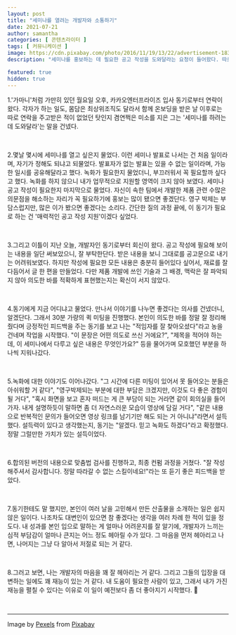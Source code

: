 ```yaml
---
layout: post
title: "세미나를 열려는 개발자와 소통하기"
date: 2021-07-21
author: samantha
categories: [ 콘텐츠라이터 ]
tags: [ 커뮤니케이션 ]
image: https://cdn.pixabay.com/photo/2016/11/19/13/22/advertisement-1839246_1280.jpg
description: "세미나를 홍보하는 데 필요한 공고 작성을 도와달라는 요청이 들어왔다. 따로 연락을 주고 받은 적이 없던 동기 사이였던 나는 기존 글쓰는 방법론따라 공고 작성을 도왔다. 정말 만족할 만한 결과물을 냈다며 상대는 만족해했다. 나는 개발자와의 소통을 꽤 잘하는 거 같다."

featured: true
hidden: true
---
```



1.'가마니'처럼 가만히 있던 월요일 오후, 카카오엔터프라이즈 입사 동기로부터 연락이 왔다. 각자가 하는 일도, 몸담은 최상위조직도 달라서 함께 온보딩을 받은 날 이후로는 따로 연락을 주고받은 적이 없었던 탓인지 겸연쩍은 미소를 지은 그는 '세미나를 하려는데 도와달라'는 말을 건넸다.

<br/>

2.몇날 몇시에 세미나를 열고 싶은지 물었다. 이런 세미나 발표로 나서는 건 처음 일이라며, 자기가 정해도 되냐고 되물었다. 발표자가 없는 발표는 있을 수 없는 일이라며, 가능한 일시를 공유해달라고 했다. 녹화가 필요한지 물었더니, 부끄러워서 꼭 필요할까 싶다고 했다. 녹화를 하지 않으니 내가 업무적으로 지원할 영역이 크지 않아 보였다. 세미나 공고 작성이 필요한지 마지막으로 물었다. 자신이 속한 팀에서 개발한 제품 관련 수많은 의문점을 해소하는 자리가 꼭 필요하기에 홍보는 많이 됐으면 좋겠단다. 영구 박제는 부담스럽지만, 많은 이가 봤으면 좋겠다는 소리다. 간단한 질의 과정 끝에, 이 동기가 필요로 하는 건 '매력적인 공고 작성 지원'이겠다 싶었다.

<br/>

3.그리고 이틀이 지난 오늘, 개발자인 동기로부터 회신이 왔다. 공고 작성에 필요해 보이는 내용을 일단 써보았으니, 잘 부탁한단다. 받은 내용을 보니 그대로를 공고문으로 내기는 어려워보였다. 하지만 작성에 필요한 모든 내용은 충분히 들어있다 싶어서, 재료를 잘 다듬어서 글 한 편을 만들었다. 다만 제품 개발에 쓰인 기술과 그 배경, 맥락은 잘 파악되지 않아 의도한 바를 적확하게 표현했는지는 확신이 서지 않았다.

<br/>

4.동기에게 지금 어디냐고 물었다. 만나서 이야기를 나누면 좋겠다는 의사를 건넸더니, 알겠단다. 그래서 30분  가량의 퀵 미팅을 진행했다. 본인이 의도한 바를 정말 잘 정리해줬다며 긍정적인 피드백을 주는 동기를 보고 나는 "적임자를 잘 찾아오셨다"라고 농을 건네며 작업을 시작했다. "이 문장은 어떤 의도로 쓰신 거에요?", "제목을 적어야 하는데, 이 세미나에서 다루고 싶은 내용은 무엇인가요?" 등을 물어가며 모호했던 부분을 하나씩 지워나갔다.

<br/>

5.녹화에 대한 이야기도 이어나갔다. "그 시간에 다른 미팅이 있어서 못 들어오는 분들은 아쉬워할 거 같다", "영구박제되는 부분에 대한 부담은 크겠지만, 이것도 다 좋은 경험이 될 거다", "혹시 화면을 보고 혼자 떠드는 게 큰 부담이 되는 거라면 같이 회의실을 들어가자. 내게 설명하듯이 말하면 좀 더 자연스러운 모습이 영상에 담길 거다", "같은 내용으로 반복적인 문의가 들어오면 영상 링크를 남기기만 해도 되는 거 아니냐"라면서 설득했다. 설득력이 있다고 생각했는지, 동기는 "알겠다. 믿고 녹화도 하겠다"라고 확정했다. 정말 그럴만한 가치가 있는 설득이었다.

<br/>

6.합의된 버전의 내용으로 맞춤법 검사를 진행하고, 최종 컨펌 과정을 거쳤다. "잘 작성해주셔서 감사합니다. 정말 따라갈 수 없는 스킬이네요!"라는 또 듣기 좋은 피드백을 받았다.

<br/>

7.동기한테도 말 했지만, 본인이 여러 날을 고민해서 만든 산출물을 소개하는 일은 쉽지 않은 일이다. 나조차도 대변인이 있으면 참 좋겠다는 생각을 여러 차례 한 적이 있을 정도다. 내 성과를 본인 입으로 말하는 게 얼마나 어려운지를 잘 알기에, 개발자가 느끼는 심적 부담감이 얼마나 큰지는 어느 정도 헤아릴 수가 있다. 그 마음을 먼저 헤아리고 나면, 나머지는 그냥 다 알아서 저절로 되는 거 같다.

<br/>

8.그러고 보면, 나는 개발자의 마음을 꽤 잘 헤아리는 거 같다. 그리고 그들의 입장을 대변하는 일에도 꽤 재능이 있는 거 같다. 내 도움이 필요한 사람이 있고, 그래서 내가 가진 재능을 펼칠 수 있다는 이유로 이 일이 예전보다 좀 더 좋아지기 시작했다. 🙂

<br/>

-----------

Image by [Pexels](https://pixabay.com/users/pexels-2286921/?utm_source=link-attribution&amp;utm_medium=referral&amp;utm_campaign=image&amp;utm_content=1839246) from [Pixabay](https://pixabay.com/?utm_source=link-attribution&amp;utm_medium=referral&amp;utm_campaign=image&amp;utm_content=1839246)
